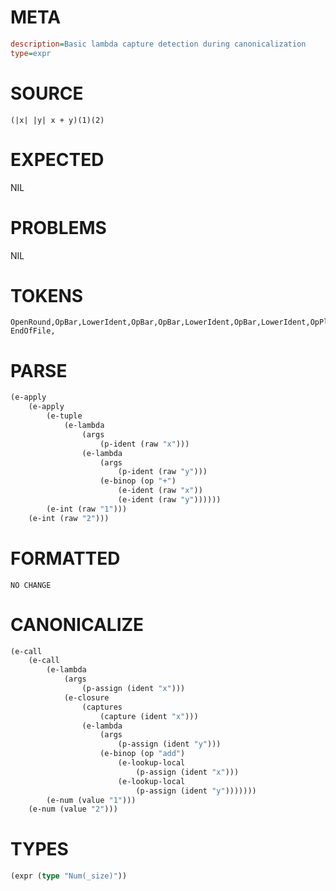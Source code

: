 # META
~~~ini
description=Basic lambda capture detection during canonicalization
type=expr
~~~
# SOURCE
~~~roc
(|x| |y| x + y)(1)(2)
~~~
# EXPECTED
NIL
# PROBLEMS
NIL
# TOKENS
~~~zig
OpenRound,OpBar,LowerIdent,OpBar,OpBar,LowerIdent,OpBar,LowerIdent,OpPlus,LowerIdent,CloseRound,NoSpaceOpenRound,Int,CloseRound,NoSpaceOpenRound,Int,CloseRound,
EndOfFile,
~~~
# PARSE
~~~clojure
(e-apply
	(e-apply
		(e-tuple
			(e-lambda
				(args
					(p-ident (raw "x")))
				(e-lambda
					(args
						(p-ident (raw "y")))
					(e-binop (op "+")
						(e-ident (raw "x"))
						(e-ident (raw "y"))))))
		(e-int (raw "1")))
	(e-int (raw "2")))
~~~
# FORMATTED
~~~roc
NO CHANGE
~~~
# CANONICALIZE
~~~clojure
(e-call
	(e-call
		(e-lambda
			(args
				(p-assign (ident "x")))
			(e-closure
				(captures
					(capture (ident "x")))
				(e-lambda
					(args
						(p-assign (ident "y")))
					(e-binop (op "add")
						(e-lookup-local
							(p-assign (ident "x")))
						(e-lookup-local
							(p-assign (ident "y")))))))
		(e-num (value "1")))
	(e-num (value "2")))
~~~
# TYPES
~~~clojure
(expr (type "Num(_size)"))
~~~

